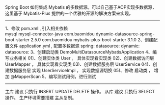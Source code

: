 Spring Boot 如何集成 Mybatis 的多数据源。可以自己基于AOP实现多数据源，
这里基于 Mybatis-Plus 提供的一个优雅的开源的解决方案来实现。   
________________________________________________
1、修改 pom.xml , 引入相关依赖  
    <dependencies>
        <dependency>
            <groupId>mysql</groupId>
            <artifactId>mysql-connector-java</artifactId>
        </dependency>
        <dependency>
            <groupId>com.baomidou</groupId>
            <artifactId>dynamic-datasource-spring-boot-starter</artifactId>
            <version>2.5.0</version>
        </dependency>
        <dependency>
            <groupId>com.baomidou</groupId>
            <artifactId>mybatis-plus-boot-starter</artifactId>
            <version>3.1.0</version>
        </dependency>
    </dependencies>
2、创建配置文件 application.yml , 配置多数据源
    spring:
      datasource:
        dynamic:
          datasource:
3、创建启动类 DemoMultiDatasourceMybatisApplication
4、编写业务相关
    01)、创建实体类 User ， 具体实现看实现类
    02)、创建数据访问层 UserMapper ， 具体实现看实现类
    03)、创建数据服务层 UserService
    04)、创建数据服务层 实现 UserServiceImpl ， 实现数据源切换
    05)、修改 启动类 ， 增加 @MapperScan
5、编写测试用例，进行测试
________________________________________________
主库 建议 只执行 INSERT UPDATE DELETE 操作。
从库 建议 只执行 SELECT 操作。
生产环境需要搭建 主从复制。
    

